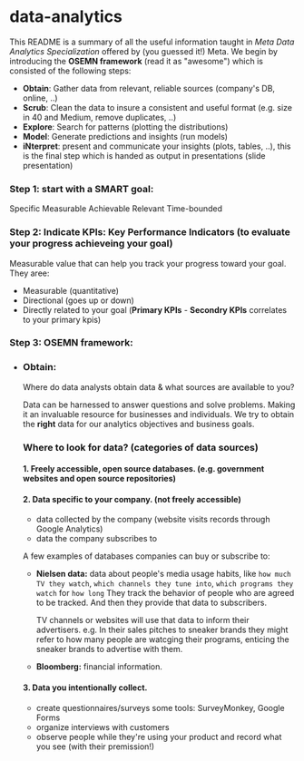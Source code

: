 # data-analytics
This README is a summary of all the useful information taught in *Meta Data Analytics Specialization* offered by (you guessed it!) Meta. We begin by introducing the **OSEMN framework** (read it as "awesome") which is consisted of the following steps:

- **Obtain**: Gather data from relevant, reliable sources (company's DB, online, ..)
- **Scrub**: Clean the data to insure a consistent and useful format (e.g. size in 40 and Medium, remove duplicates, ..)
- **Explore**: Search for patterns (plotting the distributions)
- **Model**: Generate predictions and insights (run models)
- **iNterpret**: present and communicate your insights (plots, tables, ..), this is the final step which is handed as output in presentations (slide presentation)



### Step 1: start with a SMART goal:
Specific 
Measurable
Achievable
Relevant
Time-bounded

### Step 2: Indicate KPIs: Key Performance Indicators (to evaluate your progress achieveing your goal)
Measurable value that can help you track your progress toward your goal.
They aree:
- Measurable (quantitative)
- Directional (goes up or down)
- Directly related to your goal (**Primary KPIs** - **Secondry KPIs** correlates to your primary kpis)


### Step 3: OSEMN framework:

- ### Obtain: 
  Where do data analysts obtain data & what sources are available to you?
  
  Data can be harnessed to answer questions and solve problems. Making it an invaluable resource for businesses and individuals. We try to obtain the **right** data for our analytics objectives and business goals.

  ### Where to look for data? (categories of data sources)

    #### 1. Freely accessible, open source databases. (e.g. government websites and open source repositories)
    #### 2. Data specific to your company. (not freely accessible)
  
  - data collected by the company (website visits records through Google Analytics)  
  - data the company subscribes to
    
  A few examples of databases companies can buy or subscribe to:

  - **Nielsen data:** data about people's media usage habits, like `how much TV they watch`, `which channels they tune into`, `which programs they watch` for `how long`
    They track the behavior of people who are agreed to be tracked. And then they provide that data to subscribers.

    TV channels or websites will use that data to inform their advertisers. e.g. In their sales pitches to sneaker brands they might refer to how many people are watcging their programs, enticing the sneaker brands to advertise with them.

  - **Bloomberg:** financial information.

   #### 3. Data you intentionally collect.
  - create questionnaires/surveys
    some tools: SurveyMonkey, Google Forms
  - organize interviews with customers
  - observe people while they're using your product and record what you see (with their premission!)
    
